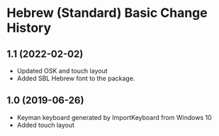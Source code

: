 Hebrew (Standard) Basic Change History
====================

1.1 (2022-02-02)
----------------
* Updated OSK and touch layout
* Added SBL Hebrew font to the package.

1.0 (2019-06-26)
----------------
* Keyman keyboard generated by ImportKeyboard from Windows 10 
* Added touch layout
